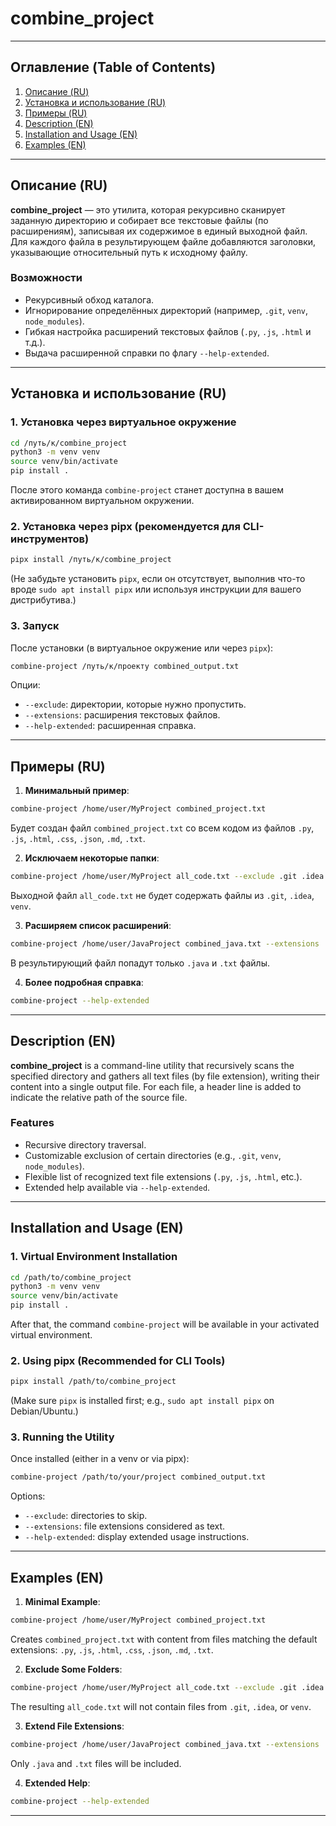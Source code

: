 # combine_project

---

## Оглавление (Table of Contents)

1. [Описание (RU)](#описание-ru)  
2. [Установка и использование (RU)](#установка-и-использование-ru)  
3. [Примеры (RU)](#примеры-ru)  
4. [Description (EN)](#description-en)  
5. [Installation and Usage (EN)](#installation-and-usage-en)  
6. [Examples (EN)](#examples-en)  

---

## Описание (RU)

**combine_project** — это утилита, которая рекурсивно сканирует заданную директорию и собирает все текстовые файлы (по расширениям), записывая их содержимое в единый выходной файл. Для каждого файла в результирующем файле добавляются заголовки, указывающие относительный путь к исходному файлу.

### Возможности

- Рекурсивный обход каталога.
- Игнорирование определённых директорий (например, `.git`, `venv`, `node_modules`).
- Гибкая настройка расширений текстовых файлов (`.py`, `.js`, `.html` и т.д.).
- Выдача расширенной справки по флагу `--help-extended`.

---

## Установка и использование (RU)

### 1. Установка через виртуальное окружение

```bash
cd /путь/к/combine_project
python3 -m venv venv
source venv/bin/activate
pip install .
```

После этого команда `combine-project` станет доступна в вашем активированном виртуальном окружении.

### 2. Установка через pipx (рекомендуется для CLI-инструментов)

```bash
pipx install /путь/к/combine_project
```

(Не забудьте установить `pipx`, если он отсутствует, выполнив что-то вроде `sudo apt install pipx` или используя инструкции для вашего дистрибутива.)

### 3. Запуск

После установки (в виртуальное окружение или через `pipx`):

```bash
combine-project /путь/к/проекту combined_output.txt
```

Опции:

- `--exclude`: директории, которые нужно пропустить.  
- `--extensions`: расширения текстовых файлов.  
- `--help-extended`: расширенная справка.

---

## Примеры (RU)

1. **Минимальный пример**:

```bash
combine-project /home/user/MyProject combined_project.txt
```

Будет создан файл `combined_project.txt` со всем кодом из файлов `.py`, `.js`, `.html`, `.css`, `.json`, `.md`, `.txt`.

2. **Исключаем некоторые папки**:

```bash
combine-project /home/user/MyProject all_code.txt --exclude .git .idea venv
```

Выходной файл `all_code.txt` не будет содержать файлы из `.git`, `.idea`, `venv`.

3. **Расширяем список расширений**:

```bash
combine-project /home/user/JavaProject combined_java.txt --extensions .java .txt
```

В результирующий файл попадут только `.java` и `.txt` файлы.

4. **Более подробная справка**:

```bash
combine-project --help-extended
```

---

## Description (EN)

**combine_project** is a command-line utility that recursively scans the specified directory and gathers all text files (by file extension), writing their content into a single output file. For each file, a header line is added to indicate the relative path of the source file.

### Features

- Recursive directory traversal.
- Customizable exclusion of certain directories (e.g., `.git`, `venv`, `node_modules`).
- Flexible list of recognized text file extensions (`.py`, `.js`, `.html`, etc.).
- Extended help available via `--help-extended`.

---

## Installation and Usage (EN)

### 1. Virtual Environment Installation

```bash
cd /path/to/combine_project
python3 -m venv venv
source venv/bin/activate
pip install .
```

After that, the command `combine-project` will be available in your activated virtual environment.

### 2. Using pipx (Recommended for CLI Tools)

```bash
pipx install /path/to/combine_project
```

(Make sure `pipx` is installed first; e.g., `sudo apt install pipx` on Debian/Ubuntu.)

### 3. Running the Utility

Once installed (either in a venv or via pipx):

```bash
combine-project /path/to/your/project combined_output.txt
```

Options:

- `--exclude`: directories to skip.  
- `--extensions`: file extensions considered as text.  
- `--help-extended`: display extended usage instructions.

---

## Examples (EN)

1. **Minimal Example**:

```bash
combine-project /home/user/MyProject combined_project.txt
```

Creates `combined_project.txt` with content from files matching the default extensions: `.py`, `.js`, `.html`, `.css`, `.json`, `.md`, `.txt`.

2. **Exclude Some Folders**:

```bash
combine-project /home/user/MyProject all_code.txt --exclude .git .idea venv
```

The resulting `all_code.txt` will not contain files from `.git`, `.idea`, or `venv`.

3. **Extend File Extensions**:

```bash
combine-project /home/user/JavaProject combined_java.txt --extensions .java .txt
```

Only `.java` and `.txt` files will be included.

4. **Extended Help**:

```bash
combine-project --help-extended
```

---